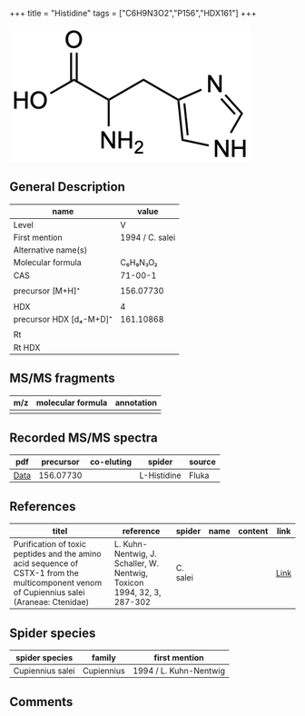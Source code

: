 +++
title = "Histidine"
tags = ["C6H9N3O2","P156","HDX161"]
+++

![](/img/Histidine.png)

## General Description

| name                    | value           |
|-------------------------|-----------------|
| Level                   | V               |
| First mention           | 1994 / C. salei |
| Alternative name(s)     |                 |
| Molecular formula       | C₆H₉N₃O₂        |
| CAS                     | 71-00-1         |
|                         |                 |
| precursor [M+H]⁺        | 156.07730       |
|                         |                 |
| HDX                     | 4               |
| precursor HDX [d₄-M+D]⁺ | 161.10868       |
|                         |                 |
| Rt                      |                 |
| Rt HDX                  |                 |

## MS/MS fragments

| m/z | molecular formula | annotation |
|-----|-------------------|------------|
|     |                   |            |

## Recorded MS/MS spectra

| pdf      | precursor  | co-eluting | spider      | source |
|----------|------------|------------|-------------|--------|
| [Data]() | 156.07730  |            | L-Histidine | Fluka  |

## References

| titel                                                                                                                                      | reference                                                              | spider   | name | content | link                                         |
|--------------------------------------------------------------------------------------------------------------------------------------------|------------------------------------------------------------------------|----------|------|---------|----------------------------------------------|
| Purification of toxic peptides and the amino acid sequence of CSTX-1 from the multicomponent venom of Cupiennius salei (Araneae: Ctenidae) | L. Kuhn-Nentwig, J. Schaller, W. Nentwig, Toxicon 1994, 32, 3, 287-302 | C. salei |      |         | [Link](https://doi.org/10.1016/0041-0101(94)90082-5) |

## Spider species

| spider species   | family     | first mention          |
|------------------|------------|------------------------|
| Cupiennius salei | Cupiennius | 1994 / L. Kuhn-Nentwig |

## Comments